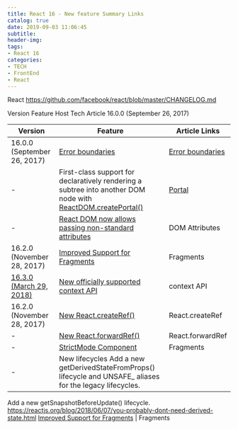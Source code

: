 ```yaml
---
title: React 16 - New feature Summary Links
catalog: true
date: 2019-09-03 11:06:45
subtitle:
header-img:
tags:
- React 16
categories:
- TECH
- FrontEnd
- React
---
```



React
https://github.com/facebook/react/blob/master/CHANGELOG.md

Version	Feature	Host	Tech Article
16.0.0 (September 26, 2017)


Version | Feature | Article Links
---------|----------|---------
16.0.0 (September 26, 2017) | [Error boundaries](https://reactjs.org/blog/2017/07/26/error-handling-in-react-16.html) | [Error boundaries](../React-16-Error-Handling.html)
-   | First-class support for declaratively rendering a subtree into another DOM node with [ReactDOM.createPortal()](https://reactjs.org/docs/portals.html#event-bubbling-through-portals) | [Portal](../React-16-Portal.html)
-   | [React DOM now allows passing non-standard attributes](https://reactjs.org/blog/2017/09/08/dom-attributes-in-react-16.html) | DOM Attributes
16.2.0 (November 28, 2017)| [Improved Support for Fragments](https://reactjs.org/blog/2017/11/28/react-v16.2.0-fragment-support.html) | Fragments
[16.3.0 (March 29, 2018)](https://reactjs.org/blog/2018/03/29/react-v-16-3.html) | [New officially supported context API](https://reactjs.org/docs/context.html#contextprovider) | context API
16.2.0 (November 28, 2017)| [New React.createRef()](https://reactjs.org/docs/react-api.html#reactcreateref) | React.createRef
-| [New React.forwardRef()](https://reactjs.org/docs/react-api.html#reactforwardref) | React.forwardRef
-| [StrictMode Component](https://reactjs.org/blog/2017/11/28/react-v16.2.0-fragment-support.html) | Fragments
-| New lifecycles Add a new getDerivedStateFromProps() lifecycle and UNSAFE_ aliases for the legacy lifecycles.
Add a new getSnapshotBeforeUpdate() lifecycle.
https://reactjs.org/blog/2018/06/07/you-probably-dont-need-derived-state.html [Improved Support for Fragments](https://reactjs.org/blog/2017/11/28/react-v16.2.0-fragment-support.html) | Fragments